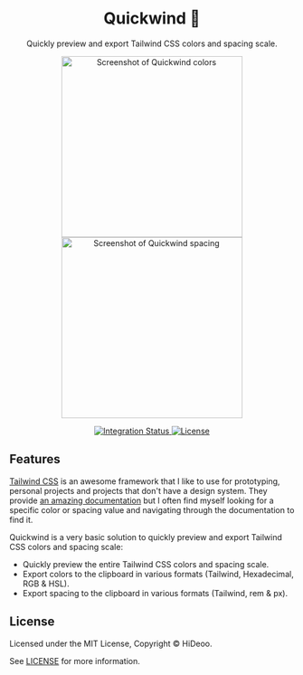 <div align="center">
  <h1>Quickwind 🎨</h1>
  <p>Quickly preview and export Tailwind CSS colors and spacing scale.</p>
  <p>
    <a href="https://user-images.githubusercontent.com/494699/228761513-1d2a8c13-2685-4547-9b69-258f4d42ccb1.png" title="Screenshot of Quickwind colors">
      <img alt="Screenshot of Quickwind colors" src="https://user-images.githubusercontent.com/494699/228761513-1d2a8c13-2685-4547-9b69-258f4d42ccb1.png" width="320" />
    </a>
    <a href="https://user-images.githubusercontent.com/494699/190704891-3d294789-711f-4245-8e1e-6beae428897f.png" title="Screenshot of Quickwind spacing">
      <img alt="Screenshot of Quickwind spacing" src="https://user-images.githubusercontent.com/494699/190704891-3d294789-711f-4245-8e1e-6beae428897f.png" width="320" />
    </a>
  </p>
</div>

<div align="center">
  <a href="https://github.com/HiDeoo/quickwind/actions/workflows/integration.yml">
    <img alt="Integration Status" src="https://github.com/HiDeoo/quickwind/actions/workflows/integration.yml/badge.svg" />
  </a>
  <a href="https://github.com/HiDeoo/quickwind/blob/main/LICENSE">
    <img alt="License" src="https://badgen.net/github/license/HiDeoo/quickwind" />
  </a>
  <br />
</div>

## Features

[Tailwind CSS](https://tailwindcss.com) is an awesome framework that I like to use for prototyping, personal projects and projects that don't have a design system. They provide [an amazing documentation](https://tailwindcss.com/docs) but I often find myself looking for a specific color or spacing value and navigating through the documentation to find it.

Quickwind is a very basic solution to quickly preview and export Tailwind CSS colors and spacing scale:

- Quickly preview the entire Tailwind CSS colors and spacing scale.
- Export colors to the clipboard in various formats (Tailwind, Hexadecimal, RGB & HSL).
- Export spacing to the clipboard in various formats (Tailwind, rem & px).

## License

Licensed under the MIT License, Copyright © HiDeoo.

See [LICENSE](https://github.com/HiDeoo/quickwind/blob/main/LICENSE) for more information.
